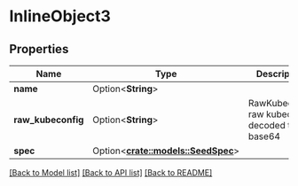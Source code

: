 # InlineObject3

## Properties

Name | Type | Description | Notes
------------ | ------------- | ------------- | -------------
**name** | Option<**String**> |  | [optional]
**raw_kubeconfig** | Option<**String**> | RawKubeconfig raw kubeconfig decoded to base64 | [optional]
**spec** | Option<[**crate::models::SeedSpec**](SeedSpec.md)> |  | [optional]

[[Back to Model list]](../README.md#documentation-for-models) [[Back to API list]](../README.md#documentation-for-api-endpoints) [[Back to README]](../README.md)


